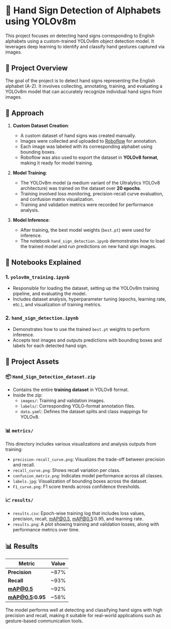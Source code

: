 # 🤖 Hand Sign Detection of Alphabets using YOLOv8m

This project focuses on detecting hand signs corresponding to English alphabets using a custom-trained YOLOv8m object detection model. It leverages deep learning to identify and classify hand gestures captured via images.

## 📌 Project Overview

The goal of the project is to detect hand signs representing the English alphabet (A-Z). It involves collecting, annotating, training, and evaluating a YOLOv8m model that can accurately recognize individual hand signs from images.

## 🧠 Approach

1. **Custom Dataset Creation**:
   - A custom dataset of hand signs was created manually.
   - Images were collected and uploaded to [Roboflow](https://roboflow.com/) for annotation.
   - Each image was labeled with its corresponding alphabet using bounding boxes.
   - Roboflow was also used to export the dataset in **YOLOv8 format**, making it ready for model training.

2. **Model Training**:
   - The YOLOv8m model (a medium variant of the Ultralytics YOLOv8 architecture) was trained on the dataset over **20 epochs**.
   - Training involved loss monitoring, precision-recall curve evaluation, and confusion matrix visualization.
   - Training and validation metrics were recorded for performance analysis.

3. **Model Inference**:
   - After training, the best model weights (`best.pt`) were used for inference.
   - The notebook `hand_sign_detection.ipynb` demonstrates how to load the trained model and run predictions on new hand sign images.
## 📓 Notebooks Explained

### 1. `yolov8m_training.ipynb`
- Responsible for loading the dataset, setting up the YOLOv8m training pipeline, and evaluating the model.
- Includes dataset analysis, hyperparameter tuning (epochs, learning rate, etc.), and visualization of training metrics.

### 2. `hand_sign_detection.ipynb`
- Demonstrates how to use the trained `best.pt` weights to perform inference.
- Accepts test images and outputs predictions with bounding boxes and labels for each detected hand sign.


## 📁 Project Assets

### 📦 `Hand_Sign_Detection_dataset.zip`
- Contains the entire **training dataset** in YOLOv8 format.
- Inside the zip:
  - `images/`: Training and validation images.
  - `labels/`: Corresponding YOLO-format annotation files.
  - `data.yaml`: Defines the dataset splits and class mappings for YOLOv8.

### 📊 `metrics/`
This directory includes various visualizations and analysis outputs from training:
- `precision-recall_curve.png`: Visualizes the trade-off between precision and recall.
- `recall_curve.png`: Shows recall variation per class.
- `confusion_matrix.png`: Indicates model performance across all classes.
- `labels.jpg`: Visualization of bounding boxes across the dataset.
- `F1_curve.png`: F1 score trends across confidence thresholds.

### 📈 `results/`
- `results.csv`: Epoch-wise training log that includes loss values, precision, recall, mAP@0.5, mAP@0.5:0.95, and learning rate.
- `results.png`: A plot showing training and validation losses, along with performance metrics over time.

## 📊 Results

| Metric              | Value    |
|---------------------|----------|
| **Precision**       | ~87%     |
| **Recall**          | ~93%     |
| **mAP@0.5**         | ~92%     |
| **mAP@0.5:0.95**    | ~58%     |

The model performs well at detecting and classifying hand signs with high precision and recall, making it suitable for real-world applications such as gesture-based communication tools.


